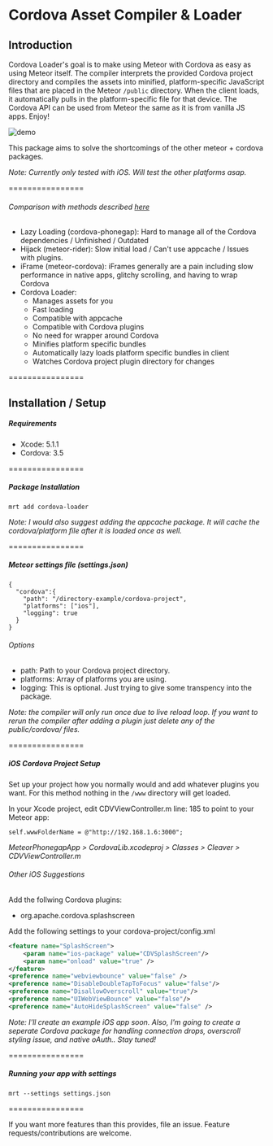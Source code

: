 Cordova Asset Compiler & Loader
================

## Introduction

Cordova Loader's goal is to make using Meteor with Cordova as easy as using Meteor itself. The compiler interprets the provided Cordova project directory and compiles the assets into minified, platform-specific JavaScript files that are placed in the Meteor `/public` directory. When the client loads, it automatically pulls in the platform-specific file for that device. The Cordova API can be used from Meteor the same as it is from vanilla JS apps. Enjoy!

![demo](http://cl.ly/image/1o1G0g2o0735/Image%202014-06-30%20at%2012.25.15%20AM.png)

This package aims to solve the shortcomings of the other meteor + cordova packages. 

*Note: Currently only tested with iOS. Will test the other platforms asap.*

================

###### Comparison with methods described [here](http://zeroasterisk.com/2013/08/22/meteor-phonegapcordova-roundup-fall-2013/)

* Lazy Loading (cordova-phonegap): Hard to manage all of the Cordova dependencies / Unfinished / Outdated
* Hijack (meteor-rider): Slow initial load / Can't use appcache / Issues with plugins.
* iFrame (meteor-cordova): iFrames generally are a pain including slow performance in native apps, glitchy scrolling, and having to wrap Cordova
* Cordova Loader: 
  * Manages assets for you
  * Fast loading
  * Compatible with appcache
  * Compatible with Cordova plugins
  * No need for wrapper around Cordova
  * Minifies platform specific bundles
  * Automatically lazy loads platform specific bundles in client
  * Watches Cordova project plugin directory for changes

================

## Installation / Setup

##### Requirements
* Xcode: 5.1.1
* Cordova: 3.5

================

##### Package Installation
````
mrt add cordova-loader
````
*Note: I would also suggest adding the appcache package. It will cache the cordova/platform file after it is loaded once as well.*

================

##### Meteor settings file (settings.json)
````
{
  "cordova":{
    "path": "/directory-example/cordova-project",
    "platforms": ["ios"],
    "logging": true
  }
}
````
###### Options
* path: Path to your Cordova project directory.
* platforms: Array of platforms you are using.
* logging: This is optional. Just trying to give some transpency into the package.

*Note: the compiler will only run once due to live reload loop. If you want to rerun the compiler after adding a plugin just delete any of the public/cordova/ files.*

================

##### iOS Cordova Project Setup
Set up your project how you normally would and add whatever plugins you want. For this method nothing in the `/www` directory will get loaded. 

In your Xcode project, edit CDVViewController.m line: 185 to point to your Meteor app:
````
self.wwwFolderName = @"http://192.168.1.6:3000";
````
 *MeteorPhonegapApp > CordovaLib.xcodeproj > Classes > Cleaver > CDVViewController.m*

###### Other iOS Suggestions

Add the follwing Cordova plugins:
* org.apache.cordova.splashscreen

Add the following settings to your cordova-project/config.xml
````xml
<feature name="SplashScreen">
    <param name="ios-package" value="CDVSplashScreen"/>
    <param name="onload" value="true" />
</feature>
<preference name="webviewbounce" value="false" />
<preference name="DisableDoubleTapToFocus" value="false"/>
<preference name="DisallowOverscroll" value="true"/>
<preference name="UIWebViewBounce" value="false"/>
<preference name="AutoHideSplashScreen" value="false" />
````
*Note: I'll create an example iOS app soon. Also, I'm going to create a seperate Cordova package for handling connection drops, overscroll styling issue, and native oAuth.. Stay tuned!*

================

##### Running your app with settings
````
mrt --settings settings.json
````
================

If you want more features than this provides, file an issue. Feature requests/contributions are welcome.
